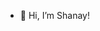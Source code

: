 - 👋 Hi, I’m Shanay!
<!---
Shanay-Mehta/Shanay-Mehta is a ✨ special ✨ repository because its `README.md` (this file) appears on your GitHub profile.
You can click the Preview link to take a look at your changes.
--->
